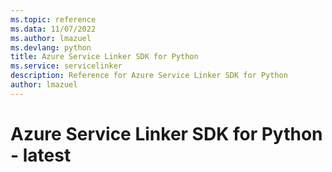 ```yaml
---
ms.topic: reference
ms.data: 11/07/2022
ms.author: lmazuel
ms.devlang: python
title: Azure Service Linker SDK for Python
ms.service: servicelinker
description: Reference for Azure Service Linker SDK for Python
author: lmazuel
---
```

# Azure Service Linker SDK for Python - latest